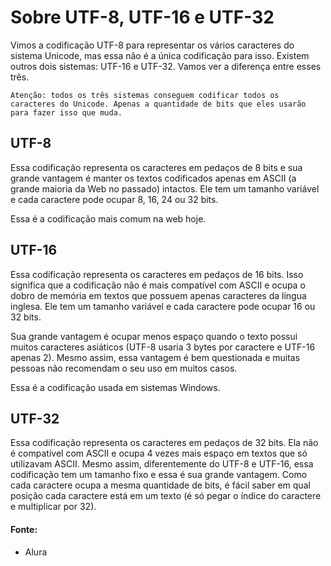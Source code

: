 # Sobre UTF-8, UTF-16 e UTF-32

Vimos a codificação UTF-8 para representar os vários caracteres do sistema Unicode, mas essa não é a única codificação para isso. Existem outros dois sistemas: UTF-16 e UTF-32. Vamos ver a diferença entre esses três.

    Atenção: todos os três sistemas conseguem codificar todos os caracteres do Unicode. Apenas a quantidade de bits que eles usarão para fazer isso que muda.

## UTF-8

Essa codificação representa os caracteres em pedaços de 8 bits e sua grande vantagem é manter os textos codificados apenas em ASCII (a grande maioria da Web no passado) intactos. Ele tem um tamanho variável e cada caractere pode ocupar 8, 16, 24 ou 32 bits.

Essa é a codificação mais comum na web hoje.

## UTF-16

Essa codificação representa os caracteres em pedaços de 16 bits. Isso significa que a codificação não é mais compatível com ASCII e ocupa o dobro de memória em textos que possuem apenas caracteres da língua inglesa. Ele tem um tamanho variável e cada caractere pode ocupar 16 ou 32 bits.

Sua grande vantagem é ocupar menos espaço quando o texto possui muitos caracteres asiáticos (UTF-8 usaria 3 bytes por caractere e UTF-16 apenas 2). Mesmo assim, essa vantagem é bem questionada e muitas pessoas não recomendam o seu uso em muitos casos.

Essa é a codificação usada em sistemas Windows.

## UTF-32

Essa codificação representa os caracteres em pedaços de 32 bits. Ela não é compatível com ASCII e ocupa 4 vezes mais espaço em textos que só utilizavam ASCII. Mesmo assim, diferentemente do UTF-8 e UTF-16, essa codificação tem um tamanho fixo e essa é sua grande vantagem. Como cada caractere ocupa a mesma quantidade de bits, é fácil saber em qual posição cada caractere está em um texto (é só pegar o índice do caractere e multiplicar por 32).

#### Fonte:

- Alura